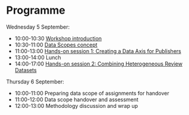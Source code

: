 # Programme

Wednesday 5 September:

+ 10:00-10:30 [Workshop introduction](workshop_intro.md)
+ 10:30-11:00 [Data Scopes concept](data_scopes_intro.md)
+ 11:00-13:00 [Hands-on session 1: Creating a Data Axis for Publishers](assignment1.md)
+ 13:00-14:00 Lunch
+ 14:00-17:00 [Hands-on session 2: Combining Heterogeneous Review Datasets](assignment2.md)

Thursday 6 September:

+ 10:00-11:00 Preparing data scope of assignments for handover
+ 11:00-12:00 Data scope handover and assessment
+ 12:00-13:00 Methodology discussion and wrap up


